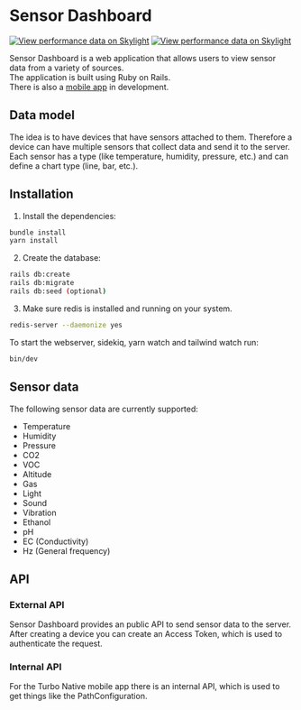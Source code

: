 # Sensor Dashboard
[![View performance data on Skylight](https://badges.skylight.io/typical/GM3F6Hj9avEh.svg)](https://oss.skylight.io/app/applications/GM3F6Hj9avEh)
[![View performance data on Skylight](https://badges.skylight.io/problem/GM3F6Hj9avEh.svg)](https://oss.skylight.io/app/applications/GM3F6Hj9avEh)

Sensor Dashboard is a web application that allows users to view sensor data from a variety of sources.  
The application is built using Ruby on Rails.  
There is also a [mobile app](https://github.com/leon-vogt/sensor_dashboard_android) in development.

## Data model
The idea is to have devices that have sensors attached to them.
Therefore a device can have multiple sensors that collect data and send it to the server.
Each sensor has a type (like temperature, humidity, pressure, etc.) and can define a chart type (line, bar, etc.).

## Installation
1. Install the dependencies:
```bash
bundle install
yarn install
```

2. Create the database:
```bash
rails db:create
rails db:migrate
rails db:seed (optional)
```

3. Make sure redis is installed and running on your system.
```bash
redis-server --daemonize yes
```

To start the webserver, sidekiq, yarn watch and tailwind watch run:
```bash
bin/dev
```

## Sensor data
The following sensor data are currently supported:
- Temperature
- Humidity
- Pressure
- CO2
- VOC
- Altitude
- Gas
- Light
- Sound
- Vibration
- Ethanol
- pH
- EC (Conductivity)
- Hz (General frequency)

## API
### External API
Sensor Dashboard provides an public API to send sensor data to the server.    
After creating a device you can create an Access Token, which is used to authenticate the request.

### Internal API
For the Turbo Native mobile app there is an internal API, which is used to get things like the PathConfiguration.
